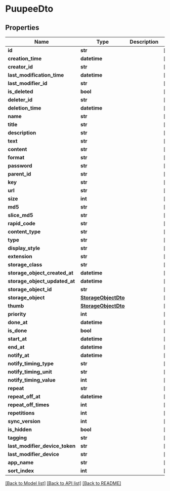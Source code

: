 # PuupeeDto


## Properties
Name | Type | Description | Notes
------------ | ------------- | ------------- | -------------
**id** | **str** |  | [optional] 
**creation_time** | **datetime** |  | [optional] 
**creator_id** | **str** |  | [optional] 
**last_modification_time** | **datetime** |  | [optional] 
**last_modifier_id** | **str** |  | [optional] 
**is_deleted** | **bool** |  | [optional] 
**deleter_id** | **str** |  | [optional] 
**deletion_time** | **datetime** |  | [optional] 
**name** | **str** |  | [optional] 
**title** | **str** |  | [optional] 
**description** | **str** |  | [optional] 
**text** | **str** |  | [optional] 
**content** | **str** |  | [optional] 
**format** | **str** |  | [optional] 
**password** | **str** |  | [optional] 
**parent_id** | **str** |  | [optional] 
**key** | **str** |  | [optional] 
**url** | **str** |  | [optional] 
**size** | **int** |  | [optional] 
**md5** | **str** |  | [optional] 
**slice_md5** | **str** |  | [optional] 
**rapid_code** | **str** |  | [optional] 
**content_type** | **str** |  | [optional] 
**type** | **str** |  | [optional] 
**display_style** | **str** |  | [optional] 
**extension** | **str** |  | [optional] 
**storage_class** | **str** |  | [optional] 
**storage_object_created_at** | **datetime** |  | [optional] 
**storage_object_updated_at** | **datetime** |  | [optional] 
**storage_object_id** | **str** |  | [optional] 
**storage_object** | [**StorageObjectDto**](StorageObjectDto.md) |  | [optional] 
**thumb** | [**StorageObjectDto**](StorageObjectDto.md) |  | [optional] 
**priority** | **int** |  | [optional] 
**done_at** | **datetime** |  | [optional] 
**is_done** | **bool** |  | [optional] 
**start_at** | **datetime** |  | [optional] 
**end_at** | **datetime** |  | [optional] 
**notify_at** | **datetime** |  | [optional] 
**notify_timing_type** | **str** |  | [optional] 
**notify_timing_unit** | **str** |  | [optional] 
**notify_timing_value** | **int** |  | [optional] 
**repeat** | **str** |  | [optional] 
**repeat_off_at** | **datetime** |  | [optional] 
**repeat_off_times** | **int** |  | [optional] 
**repetitions** | **int** |  | [optional] 
**sync_version** | **int** |  | [optional] 
**is_hidden** | **bool** |  | [optional] 
**tagging** | **str** |  | [optional] 
**last_modifier_device_token** | **str** |  | [optional] 
**last_modifier_device** | **str** |  | [optional] 
**app_name** | **str** |  | [optional] 
**sort_index** | **int** |  | [optional] 

[[Back to Model list]](../README.md#documentation-for-models) [[Back to API list]](../README.md#documentation-for-api-endpoints) [[Back to README]](../README.md)


